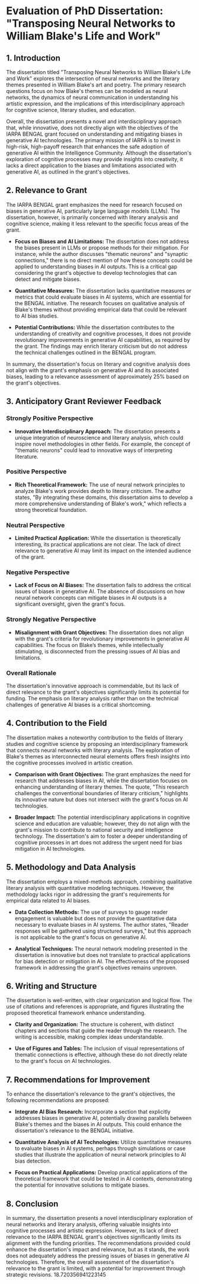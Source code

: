# Evaluation of PhD Dissertation: "Transposing Neural Networks to William Blake's Life and Work"

## 1. Introduction

The dissertation titled "Transposing Neural Networks to William Blake's Life and Work" explores the intersection of neural networks and the literary themes presented in William Blake's art and poetry. The primary research questions focus on how Blake's themes can be modeled as neural networks, the dynamics of neural communication in understanding his artistic expression, and the implications of this interdisciplinary approach for cognitive science, literary studies, and education.

Overall, the dissertation presents a novel and interdisciplinary approach that, while innovative, does not directly align with the objectives of the IARPA BENGAL grant focused on understanding and mitigating biases in generative AI technologies. The primary mission of IARPA is to invest in high-risk, high-payoff research that enhances the safe adoption of generative AI within the Intelligence Community. Although the dissertation's exploration of cognitive processes may provide insights into creativity, it lacks a direct application to the biases and limitations associated with generative AI, as outlined in the grant's objectives.

## 2. Relevance to Grant

The IARPA BENGAL grant emphasizes the need for research focused on biases in generative AI, particularly large language models (LLMs). The dissertation, however, is primarily concerned with literary analysis and cognitive science, making it less relevant to the specific focus areas of the grant.

- **Focus on Biases and AI Limitations:** The dissertation does not address the biases present in LLMs or propose methods for their mitigation. For instance, while the author discusses "thematic neurons" and "synaptic connections," there is no direct mention of how these concepts could be applied to understanding biases in AI outputs. This is a critical gap considering the grant's objective to develop technologies that can detect and mitigate biases.

- **Quantitative Measures:** The dissertation lacks quantitative measures or metrics that could evaluate biases in AI systems, which are essential for the BENGAL initiative. The research focuses on qualitative analysis of Blake's themes without providing empirical data that could be relevant to AI bias studies.

- **Potential Contributions:** While the dissertation contributes to the understanding of creativity and cognitive processes, it does not provide revolutionary improvements in generative AI capabilities, as required by the grant. The findings may enrich literary criticism but do not address the technical challenges outlined in the BENGAL program.

In summary, the dissertation's focus on literary and cognitive analysis does not align with the grant's emphasis on generative AI and its associated biases, leading to a relevance assessment of approximately 25% based on the grant's objectives.

## 3. Anticipatory Grant Reviewer Feedback

### Strongly Positive Perspective
- **Innovative Interdisciplinary Approach:** The dissertation presents a unique integration of neuroscience and literary analysis, which could inspire novel methodologies in other fields. For example, the concept of "thematic neurons" could lead to innovative ways of interpreting literature.

### Positive Perspective
- **Rich Theoretical Framework:** The use of neural network principles to analyze Blake's work provides depth to literary criticism. The author states, "By integrating these domains, this dissertation aims to develop a more comprehensive understanding of Blake's work," which reflects a strong theoretical foundation.

### Neutral Perspective
- **Limited Practical Application:** While the dissertation is theoretically interesting, its practical applications are not clear. The lack of direct relevance to generative AI may limit its impact on the intended audience of the grant.

### Negative Perspective
- **Lack of Focus on AI Biases:** The dissertation fails to address the critical issues of biases in generative AI. The absence of discussions on how neural network concepts can mitigate biases in AI outputs is a significant oversight, given the grant's focus.

### Strongly Negative Perspective
- **Misalignment with Grant Objectives:** The dissertation does not align with the grant's criteria for revolutionary improvements in generative AI capabilities. The focus on Blake’s themes, while intellectually stimulating, is disconnected from the pressing issues of AI bias and limitations.

### Overall Rationale
The dissertation's innovative approach is commendable, but its lack of direct relevance to the grant's objectives significantly limits its potential for funding. The emphasis on literary analysis rather than on the technical challenges of generative AI biases is a critical shortcoming.

## 4. Contribution to the Field

The dissertation makes a noteworthy contribution to the fields of literary studies and cognitive science by proposing an interdisciplinary framework that connects neural networks with literary analysis. The exploration of Blake's themes as interconnected neural elements offers fresh insights into the cognitive processes involved in artistic creation.

- **Comparison with Grant Objectives:** The grant emphasizes the need for research that addresses biases in AI, while the dissertation focuses on enhancing understanding of literary themes. The quote, "This research challenges the conventional boundaries of literary criticism," highlights its innovative nature but does not intersect with the grant's focus on AI technologies.

- **Broader Impact:** The potential interdisciplinary applications in cognitive science and education are valuable; however, they do not align with the grant's mission to contribute to national security and intelligence technology. The dissertation's aim to foster a deeper understanding of cognitive processes in art does not address the urgent need for bias mitigation in AI technologies.

## 5. Methodology and Data Analysis

The dissertation employs a mixed-methods approach, combining qualitative literary analysis with quantitative modeling techniques. However, the methodology lacks rigor in addressing the grant's requirements for empirical data related to AI biases.

- **Data Collection Methods:** The use of surveys to gauge reader engagement is valuable but does not provide the quantitative data necessary to evaluate biases in AI systems. The author states, "Reader responses will be gathered using structured surveys," but this approach is not applicable to the grant's focus on generative AI.

- **Analytical Techniques:** The neural network modeling presented in the dissertation is innovative but does not translate to practical applications for bias detection or mitigation in AI. The effectiveness of the proposed framework in addressing the grant's objectives remains unproven.

## 6. Writing and Structure

The dissertation is well-written, with clear organization and logical flow. The use of citations and references is appropriate, and figures illustrating the proposed theoretical framework enhance understanding.

- **Clarity and Organization:** The structure is coherent, with distinct chapters and sections that guide the reader through the research. The writing is accessible, making complex ideas understandable.

- **Use of Figures and Tables:** The inclusion of visual representations of thematic connections is effective, although these do not directly relate to the grant's focus on AI technologies.

## 7. Recommendations for Improvement

To enhance the dissertation's relevance to the grant's objectives, the following recommendations are proposed:

- **Integrate AI Bias Research:** Incorporate a section that explicitly addresses biases in generative AI, potentially drawing parallels between Blake's themes and the biases in AI outputs. This could enhance the dissertation's relevance to the BENGAL initiative.

- **Quantitative Analysis of AI Technologies:** Utilize quantitative measures to evaluate biases in AI systems, perhaps through simulations or case studies that illustrate the application of neural network principles to AI bias detection.

- **Focus on Practical Applications:** Develop practical applications of the theoretical framework that could be tested in AI contexts, demonstrating the potential for innovative solutions to mitigate biases.

## 8. Conclusion

In summary, the dissertation presents a novel interdisciplinary exploration of neural networks and literary analysis, offering valuable insights into cognitive processes and artistic expression. However, its lack of direct relevance to the IARPA BENGAL grant's objectives significantly limits its alignment with the funding priorities. The recommendations provided could enhance the dissertation's impact and relevance, but as it stands, the work does not adequately address the pressing issues of biases in generative AI technologies. Therefore, the overall assessment of the dissertation's relevance to the grant is limited, with a potential for improvement through strategic revisions. 18.720356941223145